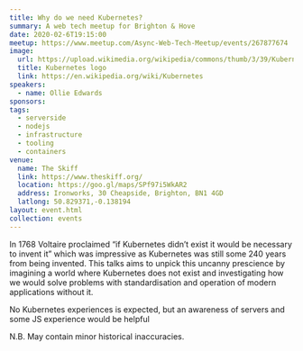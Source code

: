 ```yaml
---
title: Why do we need Kubernetes?
summary: A web tech meetup for Brighton & Hove
date: 2020-02-6T19:15:00
meetup: https://www.meetup.com/Async-Web-Tech-Meetup/events/267877674
image:
  url: https://upload.wikimedia.org/wikipedia/commons/thumb/3/39/Kubernetes_logo_without_workmark.svg/1200px-Kubernetes_logo_without_workmark.svg.png
  title: Kubernetes logo
  link: https://en.wikipedia.org/wiki/Kubernetes
speakers:
  - name: Ollie Edwards
sponsors:
tags:
  - serverside
  - nodejs
  - infrastructure
  - tooling
  - containers
venue:
  name: The Skiff
  link: https://www.theskiff.org/
  location: https://goo.gl/maps/SPf97i5WkAR2
  address: Ironworks, 30 Cheapside, Brighton, BN1 4GD
  latlong: 50.829371,-0.138194
layout: event.html
collection: events
---
```


In 1768 Voltaire proclaimed “if Kubernetes didn’t exist it would be necessary to invent it” which was impressive as Kubernetes was still some 240 years from being invented. This talks aims to unpick this uncanny prescience by imagining a world where Kubernetes does not exist and investigating how we would solve problems with standardisation and operation of modern applications without it.

No Kubernetes experiences is expected, but an awareness of servers and some JS experience would be helpful

N.B. May contain minor historical inaccuracies.
